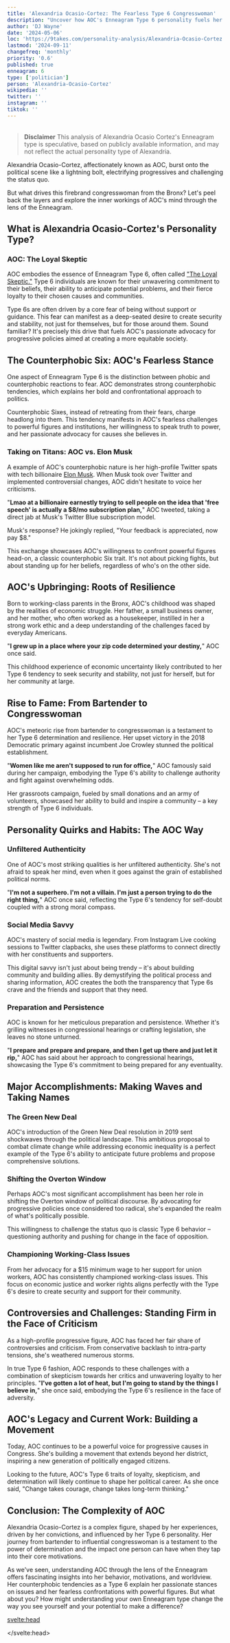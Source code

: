 ```yaml
---
title: 'Alexandria Ocasio-Cortez: The Fearless Type 6 Congresswoman'
description: "Uncover how AOC's Enneagram Type 6 personality fuels her bold politics. From Bronx bartender to Congress, explore the mind behind the movement."
author: 'DJ Wayne'
date: '2024-05-06'
loc: 'https://9takes.com/personality-analysis/Alexandria-Ocasio-Cortez'
lastmod: '2024-09-11'
changefreq: 'monthly'
priority: '0.6'
published: true
enneagram: 6
type: ['politician']
person: 'Alexandria-Ocasio-Cortez'
wikipedia: ''
twitter: ''
instagram: ''
tiktok: ''
---
```


<!--
    childhood and upbringing
    first big success
    style habits and quirks that relate to their personality type
    stressful moments in their life and how they handled them
    comfort- moments in their life where they are doing well and killing it

    todo\

Alexandria Ocasio-Cortez (AOC) has been a vocal advocate for addressing climate change. She introduced the Green New Deal resolution in 2019, which aimed to reduce greenhouse gas emissions, create jobs in clean energy, and promote environmental justice.
AOC has worked to protect the rights of immigrants. She has opposed the separation of families at the U.S.-Mexico border and has called for more humane immigration policies.
She has been a strong proponent of affordable healthcare and has advocated for Medicare for All, which would provide universal health coverage to all Americans.
AOC has sought to address income inequality and has supported policies such as raising the minimum wage and increasing taxes on the wealthy to fund social programs.
She has used her platform to engage young people in politics and has encouraged greater civic participation. Her active presence on social media has helped to demystify the political process for many young Americans.

Here are 5 things you might not know about Alexandria Ocasio-Cortez:

Before entering politics, AOC worked as a bartender and waitress to help support her family after her father's death.
She was born in New York City to a Puerto Rican family and grew up in a working-class neighborhood in the Bronx.
AOC attended public schools throughout her childhood and was admitted to Boston University, where she graduated cum laude with a degree in economics and international relations.
As a high school student, she won second prize in the Intel International Science and Engineering Fair for a microbiology research project.
She is the youngest woman ever to serve in the United States Congress, taking office at age 29.
-->
<!-- // keywords:  -->

<script>
	import  PopCard  from "$lib/components/atoms/PopCard.svelte";
import BlogPurpose from '$lib/components/blog/BlogPurpose.svelte'
</script>

<div
	style="display: flex;
    justify-content: center;
    margin: 1rem 0;
	"
>
	<PopCard
		image={`/types/6s/${'Alexandria-Ocasio-Cortez'}.webp`}
		enneagramType={6}
		showIcon={false}
		displayText="Alexandria Ocasio-Cortez"
		subtext=""
	/>
</div>

> **Disclaimer** This analysis of Alexandria Ocasio Cortez's Enneagram type is speculative, based on publicly available information, and may not reflect the actual personality type of Alexandria.

<p class="firstLetter">Alexandria Ocasio-Cortez, affectionately known as AOC, burst onto the political scene like a lightning bolt, electrifying progressives and challenging the status quo.</p>

But what drives this firebrand congresswoman from the Bronx? Let's peel back the layers and explore the inner workings of AOC's mind through the lens of the Enneagram.

## What is Alexandria Ocasio-Cortez's Personality Type?

### AOC: The Loyal Skeptic

AOC embodies the essence of Enneagram Type 6, often called ["The Loyal Skeptic."](/enneagram-corner/enneagram-type-6) Type 6 individuals are known for their unwavering commitment to their beliefs, their ability to anticipate potential problems, and their fierce loyalty to their chosen causes and communities.

Type 6s are often driven by a core fear of being without support or guidance. This fear can manifest as a deep-seated desire to create security and stability, not just for themselves, but for those around them. Sound familiar? It's precisely this drive that fuels AOC's passionate advocacy for progressive policies aimed at creating a more equitable society.

## The Counterphobic Six: AOC's Fearless Stance

One aspect of Enneagram Type 6 is the distinction between phobic and counterphobic reactions to fear. AOC demonstrates strong counterphobic tendencies, which explains her bold and confrontational approach to politics.

Counterphobic Sixes, instead of retreating from their fears, charge headlong into them. This tendency manifests in AOC's fearless challenges to powerful figures and institutions, her willingness to speak truth to power, and her passionate advocacy for causes she believes in.

### Taking on Titans: AOC vs. Elon Musk

A example of AOC's counterphobic nature is her high-profile Twitter spats with tech billionaire <a href="/personality-analysis/Elon-Musk">Elon Musk</a>. When Musk took over Twitter and implemented controversial changes, AOC didn't hesitate to voice her criticisms.

"**Lmao at a billionaire earnestly trying to sell people on the idea that 'free speech' is actually a $8/mo subscription plan,**" AOC tweeted, taking a direct jab at Musk's Twitter Blue subscription model.

Musk's response? He jokingly replied, "Your feedback is appreciated, now pay $8."

This exchange showcases AOC's willingness to confront powerful figures head-on, a classic counterphobic Six trait. It's not about picking fights, but about standing up for her beliefs, regardless of who's on the other side.

## AOC's Upbringing: Roots of Resilience

Born to working-class parents in the Bronx, AOC's childhood was shaped by the realities of economic struggle. Her father, a small business owner, and her mother, who often worked as a housekeeper, instilled in her a strong work ethic and a deep understanding of the challenges faced by everyday Americans.

"**I grew up in a place where your zip code determined your destiny,**" AOC once said.

This childhood experience of economic uncertainty likely contributed to her Type 6 tendency to seek security and stability, not just for herself, but for her community at large.

## Rise to Fame: From Bartender to Congresswoman

AOC's meteoric rise from bartender to congresswoman is a testament to her Type 6 determination and resilience. Her upset victory in the 2018 Democratic primary against incumbent Joe Crowley stunned the political establishment.

"**Women like me aren't supposed to run for office,**" AOC famously said during her campaign, embodying the Type 6's ability to challenge authority and fight against overwhelming odds.

Her grassroots campaign, fueled by small donations and an army of volunteers, showcased her ability to build and inspire a community – a key strength of Type 6 individuals.

## Personality Quirks and Habits: The AOC Way

### Unfiltered Authenticity

One of AOC's most striking qualities is her unfiltered authenticity. She's not afraid to speak her mind, even when it goes against the grain of established political norms.

"**I'm not a superhero. I'm not a villain. I'm just a person trying to do the right thing,**" AOC once said, reflecting the Type 6's tendency for self-doubt coupled with a strong moral compass.

### Social Media Savvy

AOC's mastery of social media is legendary. From Instagram Live cooking sessions to Twitter clapbacks, she uses these platforms to connect directly with her constituents and supporters.

This digital savvy isn't just about being trendy – it's about building community and building allies. By demystifying the political process and sharing information, AOC creates the both the transparency that Type 6s crave and the friends and support that they need.

### Preparation and Persistence

AOC is known for her meticulous preparation and persistence. Whether it's grilling witnesses in congressional hearings or crafting legislation, she leaves no stone unturned.

"**I prepare and prepare and prepare, and then I get up there and just let it rip,**" AOC has said about her approach to congressional hearings, showcasing the Type 6's commitment to being prepared for any eventuality.

## Major Accomplishments: Making Waves and Taking Names

### The Green New Deal

AOC's introduction of the Green New Deal resolution in 2019 sent shockwaves through the political landscape. This ambitious proposal to combat climate change while addressing economic inequality is a perfect example of the Type 6's ability to anticipate future problems and propose comprehensive solutions.

### Shifting the Overton Window

Perhaps AOC's most significant accomplishment has been her role in shifting the Overton window of political discourse. By advocating for progressive policies once considered too radical, she's expanded the realm of what's politically possible.

This willingness to challenge the status quo is classic Type 6 behavior – questioning authority and pushing for change in the face of opposition.

### Championing Working-Class Issues

From her advocacy for a $15 minimum wage to her support for union workers, AOC has consistently championed working-class issues. This focus on economic justice and worker rights aligns perfectly with the Type 6's desire to create security and support for their community.

## Controversies and Challenges: Standing Firm in the Face of Criticism

As a high-profile progressive figure, AOC has faced her fair share of controversies and criticism. From conservative backlash to intra-party tensions, she's weathered numerous storms.

In true Type 6 fashion, AOC responds to these challenges with a combination of skepticism towards her critics and unwavering loyalty to her principles. "**I've gotten a lot of heat, but I'm going to stand by the things I believe in,**" she once said, embodying the Type 6's resilience in the face of adversity.

## AOC's Legacy and Current Work: Building a Movement

Today, AOC continues to be a powerful voice for progressive causes in Congress. She's building a movement that extends beyond her district, inspiring a new generation of politically engaged citizens.

Looking to the future, AOC's Type 6 traits of loyalty, skepticism, and determination will likely continue to shape her political career. As she once said, "Change takes courage, change takes long-term thinking."

## Conclusion: The Complexity of AOC

Alexandria Ocasio-Cortez is a complex figure, shaped by her experiences, driven by her convictions, and influenced by her Type 6 personality. Her journey from bartender to influential congresswoman is a testament to the power of determination and the impact one person can have when they tap into their core motivations.

As we've seen, understanding AOC through the lens of the Enneagram offers fascinating insights into her behavior, motivations, and worldview. Her counterphobic tendencies as a Type 6 explain her passionate stances on issues and her fearless confrontations with powerful figures. But what about you? How might understanding your own Enneagram type change the way you see yourself and your potential to make a difference?

<svelte:head>

<script type="application/ld+json">
{
  "@context": "http://schema.org",
  "@graph": [
    {
      "@type": "Article",
      "articleBody": "Alexandria Ocasio-Cortez, known as AOC, is a dynamic force in American politics whose personality and actions align closely with Enneagram Type 6, 'The Loyal Skeptic'. This article explores AOC's journey from her Bronx roots to Congress, examining her counterphobic tendencies, her passionate advocacy, and how her Type 6 traits shape her bold political stances and confrontations with powerful figures.",
      "author": {
        "@type": "Person",
        "name": "DJ Wayne",
        "sameAs": ["https://www.instagram.com/djwayne3/", "https://www.youtube.com/@djwayne3", "https://www.linkedin.com/in/davidtwayne/", "https://twitter.com/djwayne3"]
      },
      "dateModified": "2024-09-11",
      "datePublished": "2024-05-06",
      "description": "Uncover how AOC's Enneagram Type 6 personality fuels her bold politics. From Bronx bartender to Congress, explore the mind behind the movement.",
      "headline": "AOC Decoded: The Fearless Type 6 Congresswoman",
      "image": {
        "@type": "ImageObject",
        "height": 900,
        "url": "https://9takes.com/types/6s/Alexandria-Ocasio-Cortez.webp",
        "width": 900
      },
      "mainEntityOfPage": {
        "@id": "https://9takes.com/personality-analysis/Alexandria-Ocasio-Cortez",
        "@type": "WebPage"
      },
      "mentions": {
        "@type": "Person",
        "name": "Alexandria Ocasio-Cortez",
        "sameAs": [
          "https://en.wikipedia.org/wiki/Alexandria_Ocasio-Cortez",
          "https://ocasio-cortez.house.gov/",
          "https://twitter.com/AOC"
        ]
      },
      "publisher": {
        "@type": "Organization",
        "sameAs": ["https://www.instagram.com/9takesdotcom/", "https://twitter.com/9takesdotcom"],
        "logo": {
          "@type": "ImageObject",
          "url": "https://9takes.com/brand/aero.png"
        },
        "name": "9takes"
      }
    },
    {
      "@type": "FAQPage",
      "mainEntity": [
        {
          "@type": "Question",
          "name": "What is Alexandria Ocasio-Cortez's Enneagram type?",
          "acceptedAnswer": {
            "@type": "Answer",
            "text": "Alexandria Ocasio-Cortez is an Enneagram Type 6, also known as 'The Loyal Skeptic'. Type 6s are characterized by their loyalty, skepticism, and ability to anticipate problems. They often have a strong sense of responsibility and a desire to create security for themselves and others."
          }
        },
        {
          "@type": "Question",
          "name": "How does AOC's upbringing reflect her Enneagram Type 6 personality?",
          "acceptedAnswer": {
            "@type": "Answer",
            "text": "AOC's working-class upbringing in the Bronx shaped her Type 6 tendencies. Her experience with economic uncertainty likely contributed to her desire to seek security and stability, not just for herself, but for her community at large. This aligns with the Type 6's focus on creating support systems."
          }
        },
        {
          "@type": "Question",
          "name": "What are some examples of AOC's counterphobic Type 6 tendencies?",
          "acceptedAnswer": {
            "@type": "Answer",
            "text": "AOC demonstrates counterphobic Type 6 tendencies through her fearless challenges to powerful figures, such as her Twitter exchanges with Elon Musk. Her willingness to confront authority and speak truth to power is characteristic of counterphobic Sixes, who charge headlong into their fears rather than retreating from them."
          }
        },
        {
          "@type": "Question",
          "name": "How does AOC's Enneagram Type 6 personality influence her political approach?",
          "acceptedAnswer": {
            "@type": "Answer",
            "text": "AOC's Type 6 personality influences her political approach through her meticulous preparation, her ability to anticipate problems, and her passionate advocacy for progressive causes. Her introduction of the Green New Deal and her focus on economic justice reflect the Type 6's desire to create security and address potential future issues."
          }
        },
        {
          "@type": "Question",
          "name": "How has AOC handled criticism as an Enneagram Type 6?",
          "acceptedAnswer": {
            "@type": "Answer",
            "text": "As a Type 6, AOC responds to criticism with a combination of skepticism towards her critics and unwavering loyalty to her principles. She demonstrates resilience in the face of adversity, standing firm in her beliefs even when faced with intense backlash, which is characteristic of a healthy Type 6."
          }
        }
      ]
    }
  ]
}
</script>

</svelte:head>

<style lang="scss"></style>
